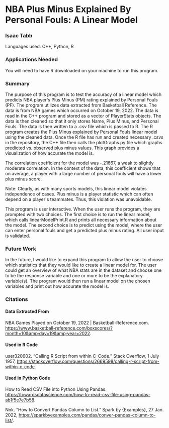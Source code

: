 # NBA Plus Minus Explained By Personal Fouls: A Linear Model
### Isaac Tabb

Languages used: C++, Python, R


### Applications Needed
You will need to have R downloaded on your machine to run this program.

### Summary
The purpose of this program is to test the accuracy of a linear model which predicts NBA player's Plus Minus (PM) rating explained by Personal Fouls (PF).
The program utilizes data extracted from Basketball Reference. The data is from NBA games which occurred on October 19, 2022. The data is read in the C++ program and stored as a vector of PlayerStats objects. The data is then cleaned so that it only stores Name, Plus Minus, and Personal Fouls. The data is then written to a .csv file which is passed to R. The R program creates the Plus Minus explained by Personal Fouls linear model using the cleaned data. Once the R file has run and created necessary .csvs in the repository, the C++ file then calls the plotGraphs.py file which graphs predicted vs. observed plus minus values. This graph provides a visualization of how accurate the model is. 

The correlation coefficient for the model was -.21667, a weak to slightly moderate correlation. In the context of the data, this coefficient shows that on average, a player with a large number of personal fouls will have a lower plus minus score.

Note: Clearly, as with many sports models, this linear model violates independence of cases. Plus minus is a player statistic which can often depend on a player's teammates. Thus, this violation was unavoidable. 

This program is user interactive. When the user runs the program, they are prompted with two choices. The first choice is to run the linear model, which calls linearModelPrint.R and prints all necessary information about the model. The second choice is to predict using the model, where the user can enter personal fouls and get a predicted plus minus rating. All user input is validated.

### Future Work
In the future, I would like to expand this program to allow the user to choose which statistics that they would like to create a linear model for.
The user could get an overview of what NBA stats are in the dataset and choose one to be the response variable and one or more to be the explanatory variable(s). The program would then run a linear model on the chosen variables and print out how accurate the model is. 

### Citations
#### Data Extracted From
NBA Games Played on October 19, 2022 | Basketball-Reference.com. https://www.basketball-reference.com/boxscores/?month=10&amp;day=19&amp;year=2022. 
#### Used in R Code
user320602. “Calling R Script from within C-Code.” Stack Overflow, 1 July 1957, https://stackoverflow.com/questions/2669598/calling-r-script-from-within-c-code. 
#### Used in Python Code
How to Read CSV File into Python Using Pandas. https://towardsdatascience.com/how-to-read-csv-file-using-pandas-ab1f5e7e7b58. 

Nnk. “How to Convert Pandas Column to List.” Spark by {Examples}, 27 Jan. 2022, https://sparkbyexamples.com/pandas/conver-pandas-column-to-list/. 







